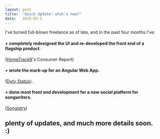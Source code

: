 ```yaml
---
layout: post
title:  "Quick Update: what's new?"
date:   2015-03-3
---
```


I've turned full-blown freelance as of late, and in the past four months I've:

#### + completely redesigned the UI and re-developed the front end of a flagship product.
([HomeTrackR](https://hometrackr.com/)'s Consumer Report)

#### + wrote the mark-up for an Angular Web App.
([Duty Status](http://www.dutystatus.com/)).

#### + done most front end development for a new social platform for songwriters.
([Songistry](https://songistry.com/))


## plenty of updates, and much more details soon. :)
